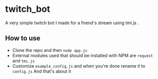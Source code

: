 # twitch_bot
A very simple twitch bot I made for a friend's stream using tmi.js .

## How to use
* Clone the repo and then `node app.js`
* External modules used that should be installed with NPM are `request` and `tmi.js`
* Customize `example_config.js` and when you're done rename it to `config.js`
And that's about it
